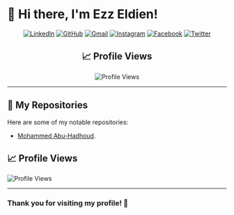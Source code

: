 # 👋 Hi there, I'm Ezz Eldien!

<div align="center">

[![LinkedIn](https://img.shields.io/badge/LinkedIn-0077B5?style=flat&logo=linkedin&logoColor=white)](https://www.linkedin.com/in/ezz-eldien-ayman-9a22a6289/)
[![GitHub](https://img.shields.io/badge/GitHub-181717?style=flat&logo=github&logoColor=white)](https://github.com/Ezzeldien495)
[![Gmail](https://img.shields.io/badge/Gmail-D14836?style=flat&logo=gmail&logoColor=white)](mailto:ezzayman495@gmail.com)
[![Instagram](https://img.shields.io/badge/Instagram-E4405F?style=flat&logo=instagram&logoColor=white)](https://www.instagram.com/ezz_eldien495)
[![Facebook](https://img.shields.io/badge/Facebook-1877F2?style=flat&logo=facebook&logoColor=white)](https://www.facebook.com/Ezz.ayman.9803)
[![Twitter](https://img.shields.io/badge/Twitter-1DA1F2?style=flat&logo=twitter&logoColor=white)](https://x.com/ezzeldien495)

## 📈 Profile Views
![Profile Views](https://komarev.com/ghpvc/?username=Ezzeldien495)

</div>

---

## 🚀 My Repositories
Here are some of my notable repositories:
- [Mohammed Abu-Hadhoud](https://github.com/Ezzeldien495/Mohammed-Abu-Hadhoud).


## 📈 Profile Views
![Profile Views](https://komarev.com/ghpvc/?username=EzzEldien495)

---

### Thank you for visiting my profile! 🌟

